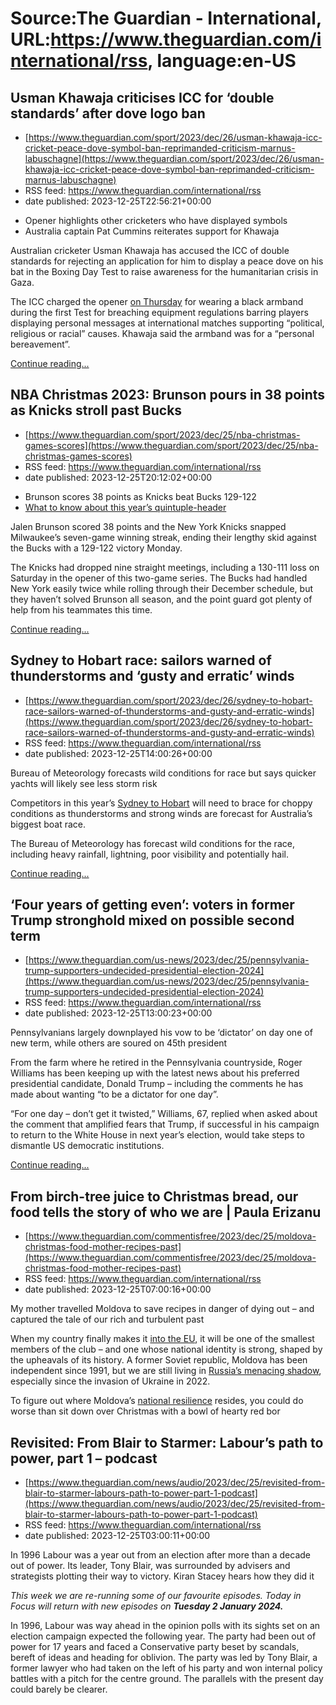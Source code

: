 # Source:The Guardian - International, URL:https://www.theguardian.com/international/rss, language:en-US

## Usman Khawaja criticises ICC for ‘double standards’ after dove logo ban
 - [https://www.theguardian.com/sport/2023/dec/26/usman-khawaja-icc-cricket-peace-dove-symbol-ban-reprimanded-criticism-marnus-labuschagne](https://www.theguardian.com/sport/2023/dec/26/usman-khawaja-icc-cricket-peace-dove-symbol-ban-reprimanded-criticism-marnus-labuschagne)
 - RSS feed: https://www.theguardian.com/international/rss
 - date published: 2023-12-25T22:56:21+00:00

<ul><li>Opener highlights other cricketers who have displayed symbols</li><li>Australia captain Pat Cummins reiterates support for Khawaja</li></ul><p>Australian cricketer Usman Khawaja has accused the ICC of double standards for rejecting an application for him to display a peace dove on his bat in the Boxing Day Test to raise awareness for the humanitarian crisis in Gaza.</p><p>The ICC charged the opener <a href="https://www.theguardian.com/sport/2023/dec/21/usman-khawaja-charged-by-icc-over-palestine-protest-in-australia-test">on Thursday</a> for wearing a black armband during the first Test for breaching equipment regulations barring players displaying personal messages at international matches supporting “political, religious or racial” causes. Khawaja said the armband was for a “personal bereavement”.</p> <a href="https://www.theguardian.com/sport/2023/dec/26/usman-khawaja-icc-cricket-peace-dove-symbol-ban-reprimanded-criticism-marnus-labuschagne">Continue reading...</a>

## NBA Christmas 2023: Brunson pours in 38 points as Knicks stroll past Bucks
 - [https://www.theguardian.com/sport/2023/dec/25/nba-christmas-games-scores](https://www.theguardian.com/sport/2023/dec/25/nba-christmas-games-scores)
 - RSS feed: https://www.theguardian.com/international/rss
 - date published: 2023-12-25T20:12:02+00:00

<ul><li>Brunson scores 38 points as Knicks beat Bucks 129-122 </li><li><a href="https://www.theguardian.com/sport/2023/dec/24/nba-christmas-games-preview">What to know about this year’s quintuple-header</a></li></ul><p>Jalen Brunson scored 38 points and the New York Knicks snapped Milwaukee’s seven-game winning streak, ending their lengthy skid against the Bucks with a 129-122 victory Monday.</p><p>The Knicks had dropped nine straight meetings, including a 130-111 loss on Saturday in the opener of this two-game series. The Bucks had handled New York easily twice while rolling through their December schedule, but they haven’t solved Brunson all season, and the point guard got plenty of help from his teammates this time.</p> <a href="https://www.theguardian.com/sport/2023/dec/25/nba-christmas-games-scores">Continue reading...</a>

## Sydney to Hobart race: sailors warned of thunderstorms and ‘gusty and erratic’ winds
 - [https://www.theguardian.com/sport/2023/dec/26/sydney-to-hobart-race-sailors-warned-of-thunderstorms-and-gusty-and-erratic-winds](https://www.theguardian.com/sport/2023/dec/26/sydney-to-hobart-race-sailors-warned-of-thunderstorms-and-gusty-and-erratic-winds)
 - RSS feed: https://www.theguardian.com/international/rss
 - date published: 2023-12-25T14:00:26+00:00

<p>Bureau of Meteorology forecasts wild conditions for race but says quicker yachts will likely see less storm risk</p><p>Competitors in this year’s <a href="https://www.theguardian.com/sport/sydney-to-hobart-yacht-race">Sydney to Hobart</a> will need to brace for choppy conditions as thunderstorms and strong winds are forecast for Australia’s biggest boat race.</p><p>The Bureau of Meteorology has forecast wild conditions for the race, including heavy rainfall, lightning, poor visibility and potentially hail.</p> <a href="https://www.theguardian.com/sport/2023/dec/26/sydney-to-hobart-race-sailors-warned-of-thunderstorms-and-gusty-and-erratic-winds">Continue reading...</a>

## ‘Four years of getting even’: voters in former Trump stronghold mixed on possible second term
 - [https://www.theguardian.com/us-news/2023/dec/25/pennsylvania-trump-supporters-undecided-presidential-election-2024](https://www.theguardian.com/us-news/2023/dec/25/pennsylvania-trump-supporters-undecided-presidential-election-2024)
 - RSS feed: https://www.theguardian.com/international/rss
 - date published: 2023-12-25T13:00:23+00:00

<p>Pennsylvanians largely downplayed his vow to be ‘dictator’ on day one of new term, while others are soured on 45th president</p><p>From the farm where he retired in the Pennsylvania countryside, Roger Williams has been keeping up with the latest news about his preferred presidential candidate, Donald Trump – including the comments he has made about wanting “to be a dictator for one day”.</p><p>“For one day – don’t get it twisted,” Williams, 67, replied when asked about the comment that amplified fears that Trump, if successful in his campaign to return to the White House in next year’s election, would take steps to dismantle US democratic institutions.</p> <a href="https://www.theguardian.com/us-news/2023/dec/25/pennsylvania-trump-supporters-undecided-presidential-election-2024">Continue reading...</a>

## From birch-tree juice to Christmas bread, our food tells the story of who we are | Paula Erizanu
 - [https://www.theguardian.com/commentisfree/2023/dec/25/moldova-christmas-food-mother-recipes-past](https://www.theguardian.com/commentisfree/2023/dec/25/moldova-christmas-food-mother-recipes-past)
 - RSS feed: https://www.theguardian.com/international/rss
 - date published: 2023-12-25T07:00:16+00:00

<p>My mother travelled Moldova to save recipes in danger of dying out – and captured the tale of our rich and turbulent past</p><p>When my country finally makes it <a href="https://www.theguardian.com/world/live/2023/dec/14/eu-summit-viktor-orban-aid-ukraine-live-latest-updates">into the EU</a>, it will be one of the smallest members of the club – and one whose national identity is strong, shaped by the upheavals of its history. A former Soviet republic, Moldova has been independent since 1991, but we are still living in <a href="https://www.theguardian.com/commentisfree/2023/may/24/moldova-vladimir-putin-threat-ukraine-europe">Russia’s menacing shadow</a>, especially since the invasion of Ukraine in 2022.</p><p>To figure out where Moldova’s <a href="https://www.theguardian.com/world/2023/nov/08/moldova-and-ukraines-accelerated-accession-to-eu-marks-russias-waning-influence">national resilience</a> resides, you could do worse than sit down over Christmas with a bowl of hearty red bor

## Revisited: From Blair to Starmer: Labour’s path to power, part 1 – podcast
 - [https://www.theguardian.com/news/audio/2023/dec/25/revisited-from-blair-to-starmer-labours-path-to-power-part-1-podcast](https://www.theguardian.com/news/audio/2023/dec/25/revisited-from-blair-to-starmer-labours-path-to-power-part-1-podcast)
 - RSS feed: https://www.theguardian.com/international/rss
 - date published: 2023-12-25T03:00:11+00:00

<p>In 1996 Labour was a year out from an election after more than a decade out of power. Its leader, Tony Blair, was surrounded by advisers and strategists plotting their way to victory. Kiran Stacey hears how they did it</p><p><em>This week we are re-running some of our favourite episodes.</em> <em>Today in Focus will return with new episodes on </em><strong><em>Tuesday 2 January 2024.</em></strong></p><p>In 1996, Labour was way ahead in the opinion polls with its sights set on an election campaign expected the following year. The party had been out of power for 17 years and faced a Conservative party beset by scandals, bereft of ideas and heading for oblivion. The party was led by Tony Blair, a former lawyer who had taken on the left of his party and won internal policy battles with a pitch for the centre ground. The parallels with the present day could barely be clearer.</p> <a href="https://www.theguardian.com/news/audio/2023/dec/25/revisited-from-blair-to-starmer-labours-path-to

